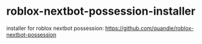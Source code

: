 # roblox-nextbot-possession-installer
installer for roblox nextbot possession:
https://github.com/quandie/roblox-nextbot-possession
